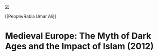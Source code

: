 [🇿](zotero://select/library/items/C965RP6E)

[[People/Rabia Umar Ali]] 
# Medieval Europe: The Myth of Dark Ages and the Impact of Islam (2012)

